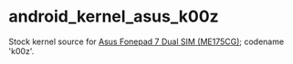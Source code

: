 # android_kernel_asus_k00z

Stock kernel source for [Asus Fonepad 7 Dual SIM (ME175CG)](https://www.asus.com/in/Tablets/ASUS_Fonepad_7_Dual_SIM_ME175CG/); codename 'k00z'.
